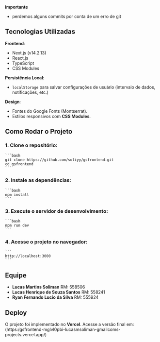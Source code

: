 **importante** 
- perdemos alguns commits por conta de um erro de git


## Tecnologias Utilizadas
**Frontend**:
- Next.js (v14.2.13)
- React.js
- TypeScript
- CSS Modules

**Persistência Local**:
- `localStorage` para salvar configurações de usuário (intervalo de dados, notificações, etc.)

**Design**:
- Fontes do Google Fonts (Montserrat).
- Estilos responsivos com **CSS Modules**.

## Como Rodar o Projeto

### 1. Clone o repositório:
    ```bash
    git clone https://github.com/soliyy/gsfrontend.git
    cd gsfrontend
    ```

### 2. Instale as dependências:
    ```bash
    npm install
    ```

### 3. Execute o servidor de desenvolvimento:
    ```bash
    npm run dev
    ```

### 4. Acesse o projeto no navegador:
    ```
    http://localhost:3000
    ```

## Equipe
- **Lucas Martins Soliman** RM: 558506
- **Lucas Henrique de Souza Santos** RM: 558241
- **Ryan Fernando Lucio da Silva** RM: 555924

## Deploy
O projeto foi implementado no **Vercel**. Acesse a versão final em: (https:/gsfrontend-mglvl0pbi-lucasmsoliman-gmailcoms-projects.vercel.app/)
